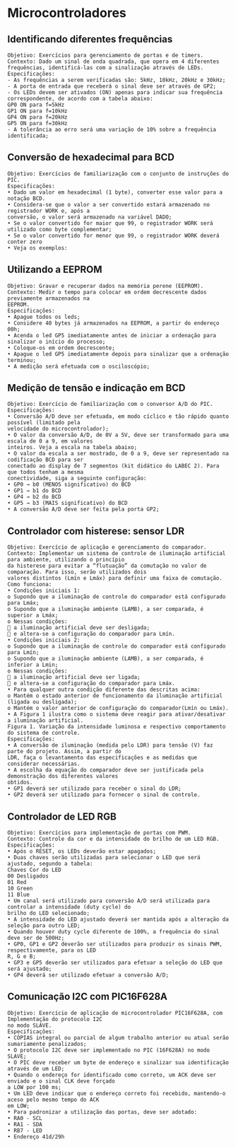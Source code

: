 # Microcontroladores

## Identificando diferentes frequências
  
    Objetivo: Exercícios para gerenciamento de portas e de timers.
    Contexto: Dado um sinal de onda quadrada, que opera em 4 diferentes frequências, identificá-las com a sinalização através de LEDs.
    Especificações:
    - As frequências a serem verificadas são: 5kHz, 10kHz, 20kHz e 30kHz;
    - A porta de entrada que receberá o sinal deve ser através de GP2;
    - Os LEDs devem ser ativados (ON) apenas para indicar sua frequência correspondente, de acordo com a tabela abaixo:
    GP0 ON para f=5kHz
    GP1 ON para f=10kHz
    GP4 ON para f=20kHz
    GP5 ON para f=30kHz
    - A tolerância ao erro será uma variação de 10% sobre a frequência identificada; 

## Conversão de hexadecimal para BCD

    Objetivo: Exercícios de familiarização com o conjunto de instruções do PIC.
    Especificações:
    • Dado um valor em hexadecimal (1 byte), converter esse valor para a notação BCD.
    • Considera-se que o valor a ser convertido estará armazenado no registrador WORK e, após a
    conversão, o valor será armazenado na variável DADO;
    • Se o valor convertido for maior que 99, o registrador WORK será utilizado como byte complementar;
    • Se o valor convertido for menor que 99, o registrador WORK deverá conter zero
    • Veja os exemplos:

## Utilizando a EEPROM 

    Objetivo: Gravar e recuperar dados na memória perene (EEPROM).
    Contexto: Medir o tempo para colocar em ordem decrescente dados previamente armazenados na
    EEPROM.
    Especificações:
    • Apague todos os leds;
    • Considere 40 bytes já armazenados na EEPROM, a partir do endereço 00h;
    • Acenda o led GP5 imediatamente antes de iniciar a ordenação para sinalizar o início do processo;
    • Coloque-os em ordem decrescente;
    • Apague o led GP5 imediatamente depois para sinalizar que a ordenação terminou;
    • A medição será efetuada com o osciloscópio;

## Medição de tensão e indicação em BCD

    Objetivo: Exercício de familiarização com o conversor A/D do PIC.
    Especificações:
    • Conversão A/D deve ser efetuada, em modo cíclico e tão rápido quanto possível (limitado pela
    velocidade do microcontrolador);
    • O valor da conversão A/D, de 0V a 5V, deve ser transformado para uma escala de 0 a 9, em valores
    inteiros. Veja a escala na tabela abaixo;
    • O valor da escala a ser mostrado, de 0 a 9, deve ser representado na codificação BCD para ser
    conectado ao display de 7 segmentos (kit didático do LABEC 2). Para que todos tenham a mesma
    conectividade, siga a seguinte configuração:
    • GP0 → b0 (MENOS significativo) do BCD
    • GP1 → b1 do BCD
    • GP4 → b2 do BCD
    • GP5 → b3 (MAIS significativo) do BCD
    • A conversão A/D deve ser feita pela porta GP2;

## Controlador com histerese: sensor LDR

    Objetivo: Exercício de aplicação e gerenciamento do comparador.
    Contexto: Implementar um sistema de controle de iluminação artificial para ambiente, utilizando o princípio
    da histerese para evitar a “flutuação” da comutação no valor de comparação. Para isso, serão utilizados dois
    valores distintos (Lmín e Lmáx) para definir uma faixa de comutação.
    Como funciona:
    • Condições iniciais 1:
    o Supondo que a iluminação de controle do comparador está configurado para Lmáx;
    o Supondo que a iluminação ambiente (LAMB), a ser comparada, é superior a Lmáx;
    o Nessas condições: 
     a iluminação artificial deve ser desligada;
     e altera-se a configuração do comparador para Lmín.
    • Condições iniciais 2:
    o Supondo que a iluminação de controle do comparador está configurado para Lmín;
    o Supondo que a iluminação ambiente (LAMB), a ser comparada, é inferior a Lmin;
    o Nessas condições:
     a iluminação artificial deve ser ligada;
     e altera-se a configuração do comparador para Lmáx.
    • Para qualquer outra condição diferente das descritas acima:
    o Mantém o estado anterior de funcionamento da iluminação artificial (ligada ou desligada);
    o Mantém o valor anterior de configuração do comparador(Lmín ou Lmáx).
    • A Figura 1 ilustra como o sistema deve reagir para ativar/desativar a iluminação artificial.
    Figura 1. Variação da intensidade luminosa e respectivo comportamento do sistema de controle.
    Especificações:
    • A conversão de iluminação (medida pelo LDR) para tensão (V) faz parte do projeto. Assim, a partir do
    LDR, faça o levantamento das especificações e as medidas que considerar necessárias.
    • A escolha da equação do comparador deve ser justificada pela demonstração dos diferentes valores
    obtidos.
    • GP1 deverá ser utilizado para receber o sinal do LDR;
    • GP2 deverá ser utilizado para fornecer o sinal de controle. 

## Controlador de LED RGB

    Objetivo: Exercícios para implementação de portas com PWM.
    Contexto: Controle da cor e da intensidade do brilho de um LED RGB.
    Especificações:
    • Após o RESET, os LEDs deverão estar apagados;
    • Duas chaves serão utilizadas para selecionar o LED que será ajustado, segundo a tabela:
    Chaves Cor do LED
    00 Desligados
    01 Red
    10 Green
    11 Blue
    • Um canal será utilizado para conversão A/D será utilizada para controlar a intensidade (duty cycle) do
    brilho do LED selecionado;
    • A intensidade do LED ajustado deverá ser mantida após a alteração da seleção para outro LED;
    • Quando houver duty cycle diferente de 100%, a frequência do sinal deve ser de 500Hz;
    • GP0, GP1 e GP2 deverão ser utilizados para produzir os sinais PWM, respectivamente, para os LED
    R, G e B;
    • GP3 e GP5 deverão ser utilizados para efetuar a seleção do LED que será ajustado;
    • GP4 deverá ser utilizado efetuar a conversão A/D; 

## Comunicação I2C com PIC16F628A 

    Objetivo: Exercício de aplicação de microcontrolador PIC16F628A, com Implementação do protocolo I2C
    no modo SLAVE.
    Especificações:
    • CÓPIAS integral ou parcial de algum trabalho anterior ou atual serão sumariamente penalizados;
    • O protocolo I2C deve ser implementado no PIC (16F628A) no modo SLAVE;
    • O PIC deve receber um byte de endereço e sinalizar sua identificação através de um LED;
    • Quando o endereço for identificado como correto, um ACK deve ser enviado e o sinal CLK deve forçado
    a LOW por 100 ms;
    • Um LED deve indicar que o endereço correto foi recebido, mantendo-o aceso pelo mesmo tempo do ACK
    em LOW;
    • Para padronizar a utilização das portas, deve ser adotado:
    • RA0 - SCL
    • RA1 - SDA
    • RB7 - LED
    • Endereço 41d/29h
